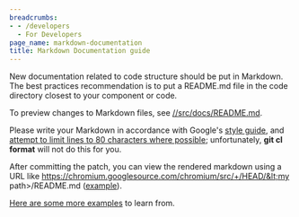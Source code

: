 ```yaml
---
breadcrumbs:
- - /developers
  - For Developers
page_name: markdown-documentation
title: Markdown Documentation guide
---
```


New documentation related to code structure should be put in Markdown. The best
practices recommendation is to put a README.md file in the code directory
closest to your component or code.

To preview changes to Markdown files, see
[//src/docs/README.md](https://chromium.googlesource.com/chromium/src/+/HEAD/docs/README.md).

Please write your Markdown in accordance with Google's [style
guide](https://github.com/google/styleguide/tree/gh-pages/docguide), and
[attempt to limit lines to 80 characters where
possible](https://groups.google.com/a/chromium.org/d/msg/chromium-dev/KECdEn562vY/sqRor1frEgAJ);
unfortunately, **git cl format** will not do this for you.

After committing the patch, you can view the rendered markdown using a URL like
https://chromium.googlesource.com/chromium/src/+/HEAD/&lt;my
path&gt;/README.md
([example](https://chromium.googlesource.com/chromium/src/+/HEAD/third_party/WebKit/Source/core/paint/README.md)).

[Here are some more
examples](https://cs.chromium.org/search/?q=file:readme.md+-file:/third_party/&type=cs)
to learn from.
